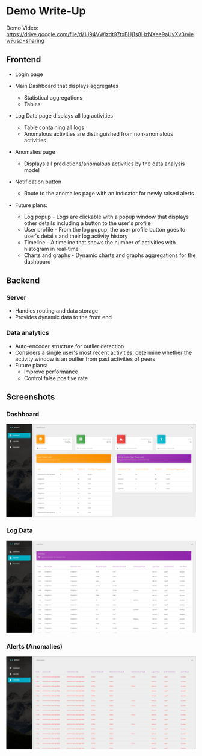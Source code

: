 # Demo Write-Up

Demo Video: https://drive.google.com/file/d/1J94VWlzdt97txBHj1s8HzNXee9aUvXv3/view?usp=sharing

## Frontend
- Login page

- Main Dashboard that displays aggregates
  - Statistical aggregations
  - Tables

- Log Data page displays all log activities
  - Table containing all logs
  - Anomalous activities are distinguished from non-anomalous activities

- Anomalies page
  - Displays all predictions/anomalous activities by the data analysis model

- Notification button
  - Route to the anomalies page with an indicator for newly raised alerts 
  
- Future plans:
  - Log popup
        - Logs are clickable with a popup window that displays other details including a button to the user's profile       
  - User profile
        - From the log popup, the user profile button goes to user's details and their log activity history     
  - Timeline
        - A timeline that shows the number of activities with histogram in real-time
  - Charts and graphs 
        - Dynamic charts and graphs aggregations for the dashboard
## Backend
### Server
- Handles routing and data storage
- Provides dynamic data to the front end
### Data analytics
- Auto-encoder structure for outlier detection
- Considers a single user's most recent activities, determine whether the activity window is an outlier from past activities of peers
- Future plans:
  - Improve performance
  - Control false positive rate

## Screenshots
### Dashboard
![Dashboard](./Dashboard.png)
### Log Data
![LogData](./LogData.png)
### Alerts (Anomalies)
![Anomalies](./Anomalies.png)
